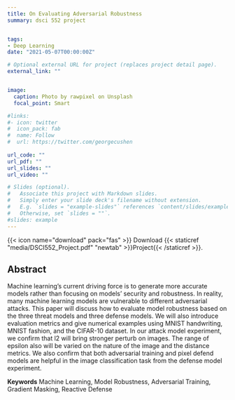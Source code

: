 ```yaml
---
title: On Evaluating Adversarial Robustness
summary: dsci 552 project


tags:
- Deep Learning
date: "2021-05-07T00:00:00Z"

# Optional external URL for project (replaces project detail page).
external_link: ""


image:
  caption: Photo by rawpixel on Unsplash
  focal_point: Smart

#links:
#- icon: twitter
#  icon_pack: fab
#  name: Follow
#  url: https://twitter.com/georgecushen
  
url_code: ""
url_pdf: ""
url_slides: ""
url_video: ""

# Slides (optional).
#   Associate this project with Markdown slides.
#   Simply enter your slide deck's filename without extension.
#   E.g. `slides = "example-slides"` references `content/slides/example-slides.md`.
#   Otherwise, set `slides = ""`.
#slides: example
---
```


{{< icon name="download" pack="fas" >}} Download {{< staticref "media/DSCI552_Project.pdf" "newtab" >}}Project{{< /staticref >}}.

## Abstract

Machine learning’s current driving force is to generate more accurate models rather than focusing on models’ security and robustness. In reality, many machine learning models are vulnerable to different adversarial attacks. This paper will discuss how to evaluate model robustness based on the three threat models and three defense models. We will also introduce evaluation metrics and give numerical examples using MNIST handwriting, MNIST fashion, and the CIFAR-10 dataset. In our attack model experiment, we confirm that l2 will bring stronger perturb on images. The range of epsilon also will be varied on the nature of the image and the distance metrics. We also confirm that both adversarial training and pixel defend models are helpful in the image classification task from the defense model experiment.


**Keywords** Machine Learning, Model Robustness, Adversarial Training, Gradient Masking, Reactive Defense


